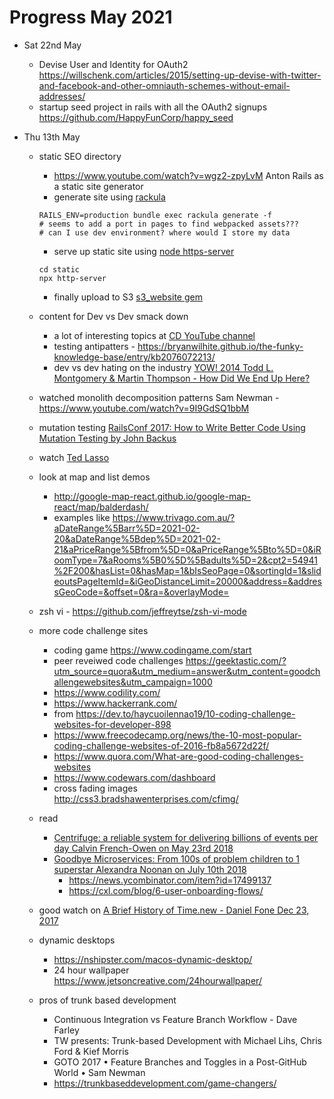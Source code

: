 # Progress May 2021

* Sat 22nd May
  - Devise User and Identity for OAuth2
    https://willschenk.com/articles/2015/setting-up-devise-with-twitter-and-facebook-and-other-omniauth-schemes-without-email-addresses/
  - startup seed project in rails with all the OAuth2 signups
    https://github.com/HappyFunCorp/happy_seed

* Thu 13th May

  - static SEO directory
    - https://www.youtube.com/watch?v=wgz2-zpyLvM Anton Rails as a static site
      generator
    - generate site using [rackula](https://github.com/socketry/rackula)

    ```
    RAILS_ENV=production bundle exec rackula generate -f
    # seems to add a port in pages to find webpacked assets???
    # can I use dev environment? where would I store my data
    ```

    - serve up static site using [node https-server](https://www.npmjs.com/package/http-server)

    ```
    cd static
    npx http-server
    ```

    - finally upload to S3 [s3_website gem](https://github.com/laurilehmijoki/s3_website)

  - content for Dev vs Dev smack down
    - a lot of interesting topics at [CD YouTube channel](https://www.youtube.com/channel/UCCfqyGl3nq_V0bo64CjZh8g)
    - testing antipatters - https://bryanwilhite.github.io/the-funky-knowledge-base/entry/kb2076072213/
    - dev vs dev hating on the industry [YOW! 2014 Todd L. Montgomery & Martin Thompson - How Did We End Up Here?](https://www.youtube.com/watch?v=NKR9ZNm4Q-o)
    
  - watched monolith decomposition patterns Sam Newman - https://www.youtube.com/watch?v=9I9GdSQ1bbM

  - mutation testing [RailsConf 2017: How to Write Better Code Using Mutation Testing by John Backus](https://www.youtube.com/watch?v=uB7m9T7ymn8)
  - watch [Ted Lasso](https://en.wikipedia.org/wiki/Ted_Lasso)
  - look at map and list demos
    - http://google-map-react.github.io/google-map-react/map/balderdash/
    - examples like https://www.trivago.com.au/?aDateRange%5Barr%5D=2021-02-20&aDateRange%5Bdep%5D=2021-02-21&aPriceRange%5Bfrom%5D=0&aPriceRange%5Bto%5D=0&iRoomType=7&aRooms%5B0%5D%5Badults%5D=2&cpt2=54941%2F200&hasList=0&hasMap=1&bIsSeoPage=0&sortingId=1&slideoutsPageItemId=&iGeoDistanceLimit=20000&address=&addressGeoCode=&offset=0&ra=&overlayMode=
  - zsh vi - https://github.com/jeffreytse/zsh-vi-mode
  - more code challenge sites
    - coding game https://www.codingame.com/start
    - peer reveiwed code challenges https://geektastic.com/?utm_source=quora&utm_medium=answer&utm_content=goodchallengewebsites&utm_campaign=1000
    - https://www.codility.com/
    - https://www.hackerrank.com/
    - from https://dev.to/haycuoilennao19/10-coding-challenge-websites-for-developer-898
    - https://www.freecodecamp.org/news/the-10-most-popular-coding-challenge-websites-of-2016-fb8a5672d22f/
    - https://www.quora.com/What-are-good-coding-challenges-websites
    - https://www.codewars.com/dashboard
    - cross fading images http://css3.bradshawenterprises.com/cfimg/
  - read
    - [Centrifuge: a reliable system for delivering billions of events per day
Calvin French-Owen on May 23rd 2018](https://segment.com/blog/introducing-centrifuge/)
    - [Goodbye Microservices: From 100s of problem children to 1 superstar
Alexandra Noonan on July 10th 2018](https://segment.com/blog/goodbye-microservices/)
      - https://news.ycombinator.com/item?id=17499137
      - https://cxl.com/blog/6-user-onboarding-flows/
  - good watch on [A Brief History of Time.new - Daniel Fone Dec 23, 2017 ](https://www.youtube.com/watch?v=UjdtH5gO_DQ)
  - dynamic desktops
    - https://nshipster.com/macos-dynamic-desktop/
    - 24 hour wallpaper https://www.jetsoncreative.com/24hourwallpaper/
  - pros of trunk based development
    - Continuous Integration vs Feature Branch Workflow - Dave Farley
    - TW presents: Trunk-based Development with Michael Lihs, Chris Ford & Kief Morris
    - GOTO 2017 • Feature Branches and Toggles in a Post-GitHub World • Sam Newman
    - https://trunkbaseddevelopment.com/game-changers/
